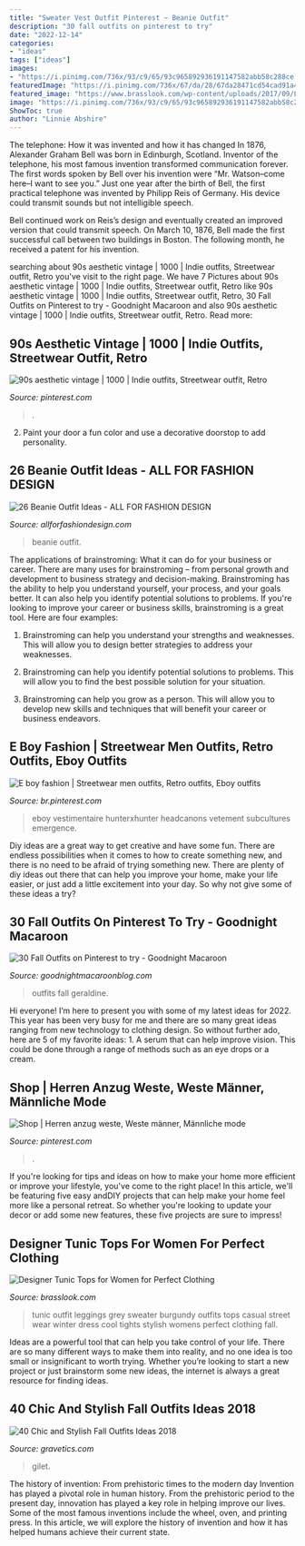 ```yaml
---
title: "Sweater Vest Outfit Pinterest ~ Beanie Outfit"
description: "30 fall outfits on pinterest to try"
date: "2022-12-14"
categories:
- "ideas"
tags: ["ideas"]
images:
- "https://i.pinimg.com/736x/93/c9/65/93c965892936191147582abb58c288ce.jpg"
featuredImage: "https://i.pinimg.com/736x/67/da/28/67da28471cd54cad91a461b96f54d72a.jpg"
featured_image: "https://www.brasslook.com/wp-content/uploads/2017/09/Leggings-tunic-and-sweater..jpg"
image: "https://i.pinimg.com/736x/93/c9/65/93c965892936191147582abb58c288ce.jpg"
ShowToc: true
author: "Linnie Abshire"
---
```



The telephone: How it was invented and how it has changed
In 1876, Alexander Graham Bell was born in Edinburgh, Scotland. Inventor of the telephone, his most famous invention transformed communication forever. The first words spoken by Bell over his invention were “Mr. Watson–come here–I want to see you.” 
Just one year after the birth of Bell, the first practical telephone was invented by Philipp Reis of Germany. His device could transmit sounds but not intelligible speech. 

Bell continued work on Reis’s design and eventually created an improved version that could transmit speech. On March 10, 1876, Bell made the first successful call between two buildings in Boston. The following month, he received a patent for his invention.

	

		
searching about 90s aesthetic vintage | 1000 | Indie outfits, Streetwear outfit, Retro you've visit to the right page. We have 7 Pictures about 90s aesthetic vintage | 1000 | Indie outfits, Streetwear outfit, Retro like 90s aesthetic vintage | 1000 | Indie outfits, Streetwear outfit, Retro, 30 Fall Outfits on Pinterest to try - Goodnight Macaroon and also 90s aesthetic vintage | 1000 | Indie outfits, Streetwear outfit, Retro. Read more:
		
    
## 90s Aesthetic Vintage | 1000 | Indie Outfits, Streetwear Outfit, Retro

<img loading=lazy src="https://i.pinimg.com/736x/93/c9/65/93c965892936191147582abb58c288ce.jpg" onerror="this.onerror=null;this.src='https://tse1.mm.bing.net/th?id=OIP.ga6VTTSyCwczpnRl2cE9QAHaOt&amp;pid=15.1';" alt="90s aesthetic vintage | 1000 | Indie outfits, Streetwear outfit, Retro">

_Source: pinterest.com_

>. 

	

2. Paint your door a fun color and use a decorative doorstop to add personality.

    
## 26 Beanie Outfit Ideas - ALL FOR FASHION DESIGN

<img loading=lazy src="https://allforfashiondesign.com/wp-content/uploads/2013/12/e-22-600x880.jpg" onerror="this.onerror=null;this.src='https://tse1.mm.bing.net/th?id=OIP.Tmq1bzAoDlnqOr6FOTGvuQHaK3&amp;pid=15.1';" alt="26 Beanie Outfit Ideas - ALL FOR FASHION DESIGN">

_Source: allforfashiondesign.com_

>beanie outfit. 

	

The applications of brainstroming: What it can do for your business or career.
There are many uses for brainstroming – from personal growth and development to business strategy and decision-making. Brainstroming has the ability to help you understand yourself, your process, and your goals better. It can also help you identify potential solutions to problems.
If you're looking to improve your career or business skills, brainstroming is a great tool. Here are four examples:

1) Brainstroming can help you understand your strengths and weaknesses. This will allow you to design better strategies to address your weaknesses.

2) Brainstroming can help you identify potential solutions to problems. This will allow you to find the best possible solution for your situation.

3) Brainstroming can help you grow as a person. This will allow you to develop new skills and techniques that will benefit your career or business endeavors.

    
## E Boy Fashion | Streetwear Men Outfits, Retro Outfits, Eboy Outfits

<img loading=lazy src="https://i.pinimg.com/736x/67/da/28/67da28471cd54cad91a461b96f54d72a.jpg" onerror="this.onerror=null;this.src='https://tse2.mm.bing.net/th?id=OIP.7KB_Yn5SRlW2fbSdvuHmEQHaLT&amp;pid=15.1';" alt="E boy fashion | Streetwear men outfits, Retro outfits, Eboy outfits">

_Source: br.pinterest.com_

>eboy vestimentaire hunterxhunter headcanons vetement subcultures emergence. 

	

Diy ideas are a great way to get creative and have some fun. There are endless possibilities when it comes to how to create something new, and there is no need to be afraid of trying something new. There are plenty of diy ideas out there that can help you improve your home, make your life easier, or just add a little excitement into your day. So why not give some of these ideas a try?

    
## 30 Fall Outfits On Pinterest To Try - Goodnight Macaroon

<img loading=lazy src="http://www.goodnightmacaroonblog.com/wp-content/uploads/2017/08/4a8efdb18e9c39bd6b0c6df171df7d36.jpg" onerror="this.onerror=null;this.src='https://tse2.mm.bing.net/th?id=OIP.oqbrXU_7zu0XkM5FYp0-xwHaPo&amp;pid=15.1';" alt="30 Fall Outfits on Pinterest to try - Goodnight Macaroon">

_Source: goodnightmacaroonblog.com_

>outfits fall geraldine. 

	

Hi everyone! I’m here to present you with some of my latest ideas for 2022. This year has been very busy for me and there are so many great ideas ranging from new technology to clothing design. So without further ado, here are 5 of my favorite ideas: 1. A serum that can help improve vision. This could be done through a range of methods such as an eye drops or a cream. 
    
## Shop | Herren Anzug Weste, Weste Männer, Männliche Mode

<img loading=lazy src="https://i.pinimg.com/736x/df/43/2e/df432eeee3de942e695248e89c2721ec.jpg" onerror="this.onerror=null;this.src='https://tse2.mm.bing.net/th?id=OIP.Km9V-ysac9g2W2YphKPEyAHaKh&amp;pid=15.1';" alt="Shop | Herren anzug weste, Weste männer, Männliche mode">

_Source: pinterest.com_

>. 

	

If you're looking for tips and ideas on how to make your home more efficient or improve your lifestyle, you've come to the right place! In this article, we'll be featuring five easy andDIY projects that can help make your home feel more like a personal retreat. So whether you're looking to update your decor or add some new features, these five projects are sure to impress!

    
## Designer Tunic Tops For Women For Perfect Clothing

<img loading=lazy src="https://www.brasslook.com/wp-content/uploads/2017/09/Leggings-tunic-and-sweater..jpg" onerror="this.onerror=null;this.src='https://tse1.mm.bing.net/th?id=OIP.gW5GKT6LNLgfpUNphMi3MAB2Es&amp;pid=15.1';" alt="Designer Tunic Tops for Women for Perfect Clothing">

_Source: brasslook.com_

>tunic outfit leggings grey sweater burgundy outfits tops casual street wear winter dress cool tights stylish womens perfect clothing fall. 

	

Ideas are a powerful tool that can help you take control of your life. There are so many different ways to make them into reality, and no one idea is too small or insignificant to worth trying. Whether you’re looking to start a new project or just brainstorm some new ideas, the internet is always a great resource for finding ideas.

    
## 40 Chic And Stylish Fall Outfits Ideas 2018

<img loading=lazy src="https://www.gravetics.com/wp-content/uploads/2017/10/womens-black-gilet.jpg" onerror="this.onerror=null;this.src='https://tse1.mm.bing.net/th?id=OIP.c7XTR7FoZHuVme95I8fvMgAAAA&amp;pid=15.1';" alt="40 Chic and Stylish Fall Outfits Ideas 2018">

_Source: gravetics.com_

>gilet. 

	

The history of invention: From prehistoric times to the modern day
Invention has played a pivotal role in human history. From the prehistoric period to the present day, innovation has played a key role in helping improve our lives. Some of the most famous inventions include the wheel, oven, and printing press. In this article, we will explore the history of invention and how it has helped humans achieve their current state.

